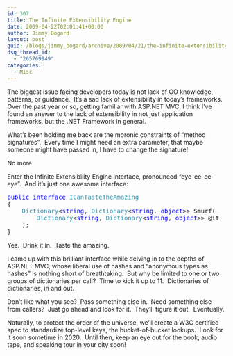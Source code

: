 ```yaml
---
id: 307
title: The Infinite Extensibility Engine
date: 2009-04-22T02:01:41+00:00
author: Jimmy Bogard
layout: post
guid: /blogs/jimmy_bogard/archive/2009/04/21/the-infinite-extensibility-engine.aspx
dsq_thread_id:
  - "265769949"
categories:
  - Misc
---
```

The biggest issue facing developers today is not lack of OO knowledge, patterns, or guidance.&#160; It’s a sad lack of extensibility in today’s frameworks.&#160; Over the past year or so, getting familiar with ASP.NET MVC, I think I’ve found an answer to the lack of extensibility in not just application frameworks, but the .NET Framework in general.

What’s been holding me back are the moronic constraints of “method signatures”.&#160; Every time I might need an extra parameter, that maybe someone might have passed in, I have to change the signature!

No more.

Enter the Infinite Extensibility Engine Interface, pronounced “eye-ee-ee-eye”.&#160; And it’s just one awesome interface:

<pre><span style="color: blue">public interface </span><span style="color: #2b91af">ICanTasteTheAmazing
</span>{
    <span style="color: #2b91af">Dictionary</span>&lt;<span style="color: blue">string</span>, <span style="color: #2b91af">Dictionary</span>&lt;<span style="color: blue">string</span>, <span style="color: blue">object</span>&gt;&gt; Smurf(
        <span style="color: #2b91af">Dictionary</span>&lt;<span style="color: blue">string</span>, <span style="color: #2b91af">Dictionary</span>&lt;<span style="color: blue">string</span>, <span style="color: blue">object</span>&gt;&gt; @it
    );
}</pre>

[](http://11011.net/software/vspaste)

Yes.&#160; Drink it in.&#160; Taste the amazing.

I came up with this brilliant interface while delving in to the depths of ASP.NET MVC, whose liberal use of hashes and “anonymous types as hashes” is nothing short of breathtaking.&#160; But why be limited to one or two groups of dictionaries per call?&#160; Time to kick it up to 11.&#160; Dictionaries of dictionaries, in and out.

Don’t like what you see?&#160; Pass something else in.&#160; Need something else from callers?&#160; Just go ahead and look for it.&#160; They’ll figure it out.&#160; Eventually.

Naturally, to protect the order of the universe, we’ll create a W3C certified spec to standardize top-level keys, the bucket-of-bucket lookups.&#160; Look for it soon sometime in 2020.&#160; Until then, keep an eye out for the book, audio tape, and speaking tour in your city soon!